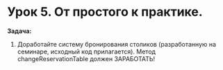 # Урок 5. От простого к практике.

**Задача:**

1. Доработайте систему бронирования столиков (разработанную на семинаре, исходный код прилагается). Метод changeReservationTable должен ЗАРАБОТАТЬ!
